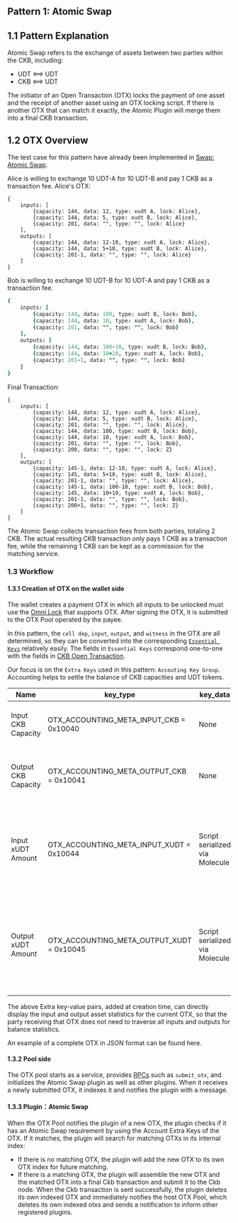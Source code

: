 ## Pattern 1: Atomic Swap

## 1.1 Pattern Explanation

Atomic Swap refers to the exchange of assets between two parties within the CKB, including:

- UDT <==> UDT
- CKB <==> UDT

The initiator of an Open Transaction (OTX) locks the payment of one asset and the receipt of another asset using an OTX locking script. If there is another OTX that can match it exactly, the Atomic Plugin will merge them into a final CKB transaction.

## 1.2 OTX Overview

The test case for this pattern have already been implemented in [Swap: Atomic Swap](../../integration-test/src/tests/swap/atomic_swap.rs#L29).

Alice is willing to exchange 10 UDT-A for 10 UDT-B and pay 1 CKB as a transaction fee. Alice's OTX:

```
{
	inputs: [
		{capacity: 144, data: 12, type: xudt A, lock: Alice},
		{capacity: 144, data: 5, type: xudt B, lock: Alice},
		{capacity: 201, data: "", type: "", lock: Alice} 
	],
	outputs: [
		{capacity: 144, data: 12-10, type: xudt A, lock: Alice},
		{capacity: 144, data: 5+10, type: xudt B, lock: Alice},
		{capacity: 201-1, data: "", type: "", lock: Alice} 
	]
}
```

Bob is willing to exchange 10 UDT-B for 10 UDT-A and pay 1 CKB as a transaction fee.

```j
{
	inputs: [
		{capacity: 144, data: 100, type: xudt B, lock: Bob},
		{capacity: 144, data: 10, type: xudt A, lock: Bob},
		{capacity: 201, data: "", type: "", lock: Bob} 
	],
	outputs: [
		{capacity: 144, data: 100-10, type: xudt B, lock: Bob},
		{capacity: 144, data: 10+10, type: xudt A, lock: Bob},
		{capacity: 201-1, data: "", type: "", lock: Bob} 
    ]
}
```

Final Transaction:

```
{
    inputs: [
		{capacity: 144, data: 12, type: xudt A, lock: Alice},
		{capacity: 144, data: 5, type: xudt B, lock: Alice},
		{capacity: 201, data: "", type: "", lock: Alice},
		{capacity: 144, data: 100, type: xudt B, lock: Bob},
		{capacity: 144, data: 10, type: xudt A, lock: Bob},
		{capacity: 201, data: "", type: "", lock: Bob},
		{capacity: 200, data: "", type: "", lock: Z}
	],
	outputs: [
		{capacity: 145-1, data: 12-10, type: xudt A, lock: Alice},
		{capacity: 145, data: 5+10, type: xudt B, lock: Alice},
		{capacity: 201-1, data: "", type: "", lock: Alice},
		{capacity: 145-1, data: 100-10, type: xudt B, lock: Bob},
		{capacity: 145, data: 10+10, type: xudt A, lock: Bob},
		{capacity: 201-1, data: "", type: "", lock: Bob},
		{capacity: 200+1, data: "", type: "", lock: Z} 
    ]
}
```

The Atomic Swap collects transaction fees from both parties, totaling 2 CKB. The actual resulting CKB transaction only pays 1 CKB as a transaction fee, while the remaining 1 CKB can be kept as a commission for the matching service.

### 1.3 Workflow

#### 1.3.1 Creation of OTX on the wallet side

The wallet creates a payment OTX in which all inputs to be unlocked must use the [Omni Lock](https://github.com/nervosnetwork/ckb-production-scripts/tree/opentx) that supports OTX. After signing the OTX, it is submitted to the OTX Pool operated by the payee.

In this pattern, the `cell dep`, `input`, `output`, and `witness` in the OTX are all determined, so they can be converted into the corresponding [`Essential Keys`](https://github.com/doitian/rfcs/blob/rfc-open-transaction/rfcs/0046-open-transaction/0046-open-transaction.md#essential-keys) relatively easily. The fields in `Essential Keys` correspond one-to-one with the fields in [CKB Open Transaction](https://github.com/doitian/rfcs/blob/rfc-open-transaction/rfcs/0046-open-transaction/0046-open-transaction.md). 

Our focus is on the `Extra Keys` used in this pattern: `Accouting Key Group`. Accounting helps to settle the balance of CKB capacities and UDT tokens.

| Name | key_type | key_data | value_data |
| --- | --- | --- | --- |
| Input CKB Capacity | OTX_ACCOUNTING_META_INPUT_CKB = 0x10040 | None | Uint64, the total input CKB capacity in Shannons. |
| Output CKB Capacity | OTX_ACCOUNTING_META_OUTPUT_CKB = 0x10041 | None | Uint64, the total output CKB capacity in Shannons. |
| Input xUDT Amount | OTX_ACCOUNTING_META_INPUT_XUDT = 0x10044 | Script serialized via Molecule | Uint128, the total input xUDT tokens identified by the type script serialized in key_data. |
| Output xUDT Amount | OTX_ACCOUNTING_META_OUTPUT_XUDT = 0x10045 | Script serialized via Molecule | Uint128, the total output xUDT tokens identified by the type script serialized in key_data. |

The above Extra key-value pairs, added at creation time, can directly display the input and output asset statistics for the current OTX, so that the party receiving that OTX does not need to traverse all inputs and outputs for balance statistics.

An example of a complete OTX in JSON format can be found here.

#### 1.3.2 Pool side

The OTX pool starts as a service, provides [RPCs](../../otx-pool/src/rpc/README.md) such as `submit_otx`, and initializes the Atomic Swap plugin as well as other plugins. When it receives a newly submitted OTX, it indexes it and notifies the plugin with a message.

#### 1.3.3 Plugin：Atomic Swap

When the OTX Pool notifies the plugin of a new OTX, the plugin checks if it has an Atomic Swap requirement by using the Account Extra Keys of the OTX. If it matches, the plugin will search for matching OTXs in its internal index:

-   If there is no matching OTX, the plugin will add the new OTX to its own OTX index for future matching.
-   If there is a matching OTX, the plugin will assemble the new OTX and the matched OTX into a final Ckb transaction and submit it to the Ckb node. When the Ckb transaction is sent successfully, the plugin deletes its own indexed OTX and immediately notifies the host OTX Pool, which deletes its own indexed otxs and sends a notification to inform other registered plugins.
